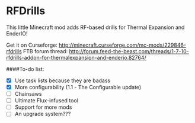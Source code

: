 # RFDrills
This little Minecraft mod adds RF-based drills for Thermal Expansion and EnderIO!

Get it on Curseforge: http://minecraft.curseforge.com/mc-mods/229846-rfdrills
FTB forum thread: http://forum.feed-the-beast.com/threads/1-7-10-rfdrills-addon-for-thermalexpansion-and-enderio.82764/

####To-do list:
* [X] Use task lists because they are badass
* [X] More configurability (1.1 - The Configurable update)
* [ ] Chainsaws
* [ ] Ultimate Flux-infused tool
* [ ] Support for more mods
* [ ] An upgrade system???
